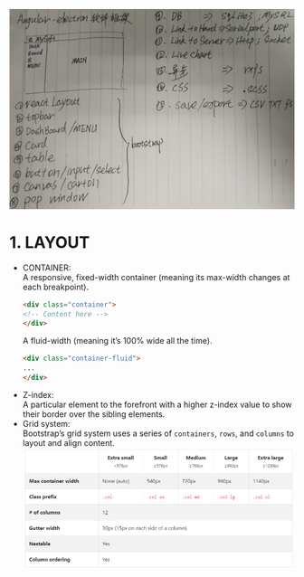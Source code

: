 ![框架说明](./框架说明.jpg)
# 1. LAYOUT
* CONTAINER:  
    A responsive, fixed-width container (meaning its max-width changes at each breakpoint).  
    ```HTML
    <div class="container">
    <!-- Content here -->
    </div>
    ```
    A fluid-width (meaning it’s 100% wide all the time).
    ```HTML
    <div class="container-fluid">
    ...
    </div>
    ```
* Z-index:    
    A particular element to the forefront with a higher z-index value to show their border over the sibling elements.    
* Grid system:  
    Bootstrap’s grid system uses a series of `containers`, `rows`, and `columns` to layout and align content.   
    ![grid](./grid.png)  